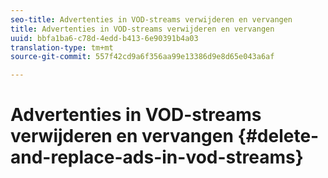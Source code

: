 ```yaml
---
seo-title: Advertenties in VOD-streams verwijderen en vervangen
title: Advertenties in VOD-streams verwijderen en vervangen
uuid: bbfa1ba6-c78d-4edd-b413-6e90391b4a03
translation-type: tm+mt
source-git-commit: 557f42cd9a6f356aa99e13386d9e8d65e043a6af

---
```



# Advertenties in VOD-streams verwijderen en vervangen {#delete-and-replace-ads-in-vod-streams}
